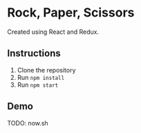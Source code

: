 # Rock, Paper, Scissors

Created using React and Redux.

## Instructions

1. Clone the repository
2. Run `npm install`
3. Run `npm start`

## Demo

TODO: now.sh
